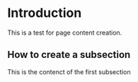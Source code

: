 # Introduction
This is a test for page content creation.
## How to create a subsection
This is the contenct of the first subsection
